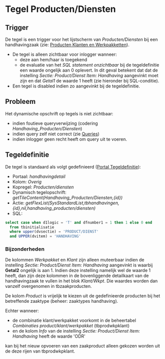 # Tegel Producten/Diensten

## Trigger

De tegel is een trigger voor het lijstscherm van _Producten/Diensten_ bij een handhavingzaak (zie: [Producten Klanten en Werkpakketten](/instellen_inrichten/producten_klanten_werkpakketten.md)).

- De tegel is alleen zichtbaar voor inlogger wanneer:
  - deze aan hem/haar is toegekend
  - de evaluatie van het _SQL statement onzichtbaar_ bij de tegeldefinitie een waarde ongelijk aan 0 oplevert. In dit geval betekent dat dat de instelling _Sectie: Product/Dienst Item: Handhaving_ aangevinkt moet zijn en dat _Getal1_ de waarde 1 heeft (zie hieronder bij SQL-conditie).
- Een tegel is disabled indien zo aangevinkt bij de tegeldefinitie.

## Probleem

Het dynamische opschrift op tegels is niet zichtbaar:

- indien foutieve queryverwijzing (codering _Handhaving_Producten/Diensten_)
- indien query zelf niet correct (zie [Queries](/instellen_inrichten/queries.md))
- indien inlogger geen recht heeft om query uit te voeren.

## Tegeldefinitie

De tegel is standaard als volgt gedefinieerd ([Portal Tegeldefinitie](/instellen_inrichten/portaldefinitie/portal_tegel.md)):

- Portaal: _handhavingdetail_
- Kolom: _Overig_
- Kopregel: _Producten/diensten_
- Dynamisch tegelopschrift: _getTileContent(Handhaving_Producten/Diensten,{id})_
- Actie: _getFlexList(SysStandardList,tbhandhavingen,{id},nil,handhaving_producten/diensten)_
- SQL:

```sql
select case when d1logic = 'T' and dfnumber1 = 1 then 1 else 0 end
  from tbinitialisatie
  where upper(dvsectie) = 'PRODUCT/DIENST'
  and UPPER(dvitem) = 'HANDHAVING'
```

### Bijzonderheden

De kolommen _Werkpakket_ en _Klant_ zijn alleen muteerbaar indien de instelling _Sectie: Product/Dienst Item: Handhaving_ aangevinkt is waarbij **Getal2** ongelijk is aan 1. Indien deze instelling namelijk wel de waarde 1 heeft, dan zijn deze kolommen in de bovenliggende detailkaart van de handhavingzaak te vullen in het blok _Klant/Wkpt_. Die waardes worden dan vanzelf overgenomen in tbzaakproducten.

De kolom _Product_ is vrijelijk te kiezen uit de gedefinieerde producten bij het betreffende zaaktype (beheer: zaaktypes handhaving).

Echter wanneer:

- de combinatie klant/werkpakket voorkomt in de beheertabel _Combinaties product/klant/werkpakket_ (tbprodwkpklant)
- en de kolom _Info_ van de instelling _Sectie: Product/Dienst Item: Handhaving_ heeft de waarde 'ODR'

kan bij het nieuw opvoeren van een zaakproduct alleen gekozen worden uit de deze rijen van tbprodwkpklant.
